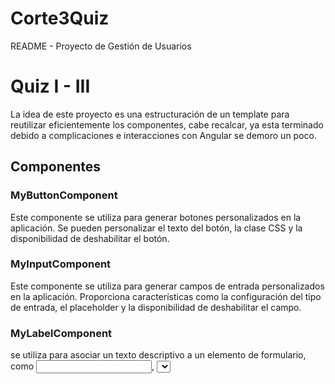 # Corte3Quiz
<!DOCTYPE html>
<html lang="es">
<head>
  <meta charset="UTF-8">
  <meta name="viewport" content="width=device-width, initial-scale=1.0">
  README - Proyecto de Gestión de Usuarios
</head>
<body>
  <h1>Quiz I - III</h1>

  <p>La idea de este proyecto es una estructuración de un template para reutilizar eficientemente los componentes, cabe recalcar, ya esta terminado debido a complicaciones e interacciones con Angular se demoro un poco.</p>

  <h2>Componentes</h2>

  <h3>MyButtonComponent</h3>
  <p>Este componente se utiliza para generar botones personalizados en la aplicación. Se pueden personalizar el texto del botón, la clase CSS y la disponibilidad de deshabilitar el botón.</p>

  <h3>MyInputComponent</h3>
  <p>Este componente se utiliza para generar campos de entrada personalizados en la aplicación. Proporciona características como la configuración del tipo de entrada, el placeholder y la disponibilidad de deshabilitar el campo.</p>

  <h3>MyLabelComponent</h3>
  <p> se utiliza para asociar un texto descriptivo a un elemento de formulario, como <input>, <select> o <textarea>. Esto proporciona una mejor experiencia de usuario al permitir que los usuarios hagan clic en el texto descriptivo para enfocar o activar el elemento de formulario correspondiente.</p>

  <h2>Instalación</h2>
  <ol>
    <li>Clona este repositorio en tu máquina local.</li>
    <li>Instala las dependencias del proyecto utilizando el comando <code>npm install</code>.</li>
    <li>Ejecuta el proyecto utilizando el comando <code>ionic serve</code>.</li>
  </ol>

  <h2>Autor</h2>
  <p>Este proyecto fue creado por Andrés Molina.</p>
</body>
</html>
